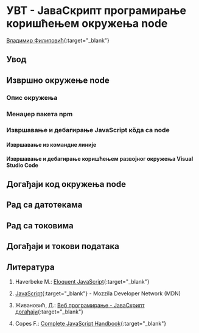 
# УВТ - ЈаваСкрипт програмирање коришћењем окружења node

[Владимир Филиповић](https://vladofilipovic.github.io/index-cy.html){:target="_blank"}

## Увод

## Извршно окружење node

### Опис окружења

### Менаџер пакета npm

### Извршавање и дебагирање JavaScript кŏда са node

#### Извршавање из командне линије

#### Извршавање и дебагирање коришћењем развојног окружења Visual Studio Code

## Догађаји код окружења node

## Рад са датотекама

## Рад са токовима

## Догађаји и токови података

## Литература

1. Haverbeke M.: [Eloquent JavaScript](https://eloquentjavascript.net/){:target="_blank"}

1. [JavaScript](https://developer.mozilla.org/en-US/docs/Web/JavaScript){:target="_blank"} - Mozzila Developer Network (MDN)

1. Живановић, Д.: [Веб програмирање - ЈаваСкрипт догађаји](https://www.webprogramiranje.org/dogadjaji-u-javascript-u/){:target="_blank"}

1. Copes F.: [Complete JavaScript Handbook](https://medium.freecodecamp.org/the-complete-javascript-handbook-f26b2c71719c){:target="_blank"}
